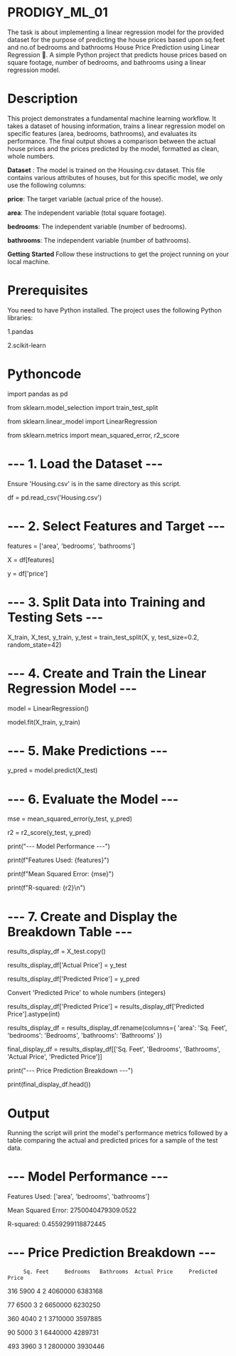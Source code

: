 # PRODIGY_ML_01
The task is about implementing a linear regression model for the provided dataset for the purpose of predicting the house prices based upon sq.feet and no.of bedrooms and bathrooms
House Price Prediction using Linear Regression 🏡.
A simple Python project that predicts house prices based on square footage, number of bedrooms, and bathrooms using a linear regression model.

# Description
This project demonstrates a fundamental machine learning workflow. It takes a dataset of housing information, trains a linear regression model on specific features (area, bedrooms, bathrooms), and evaluates its performance. The final output shows a comparison between the actual house prices and the prices predicted by the model, formatted as clean, whole numbers.

**Dataset** :
The model is trained on the Housing.csv dataset. This file contains various attributes of houses, but for this specific model, we only use the following columns:

**price**: The target variable (actual price of the house).

**area**: The independent variable (total square footage).

**bedrooms**: The independent variable (number of bedrooms).

**bathrooms**: The independent variable (number of bathrooms).

**Getting** **Started**
Follow these instructions to get the project running on your local machine.

# Prerequisites
You need to have Python installed. The project uses the following Python libraries:

1.pandas 


2.scikit-learn

# Pythoncode


import pandas as pd


from sklearn.model_selection import train_test_split


from sklearn.linear_model import LinearRegression


from sklearn.metrics import mean_squared_error, r2_score

# --- 1. Load the Dataset ---

Ensure 'Housing.csv' is in the same directory as this script.

df = pd.read_csv('Housing.csv')

# --- 2. Select Features and Target ---

features = ['area', 'bedrooms', 'bathrooms']

X = df[features]

y = df['price']

# --- 3. Split Data into Training and Testing Sets ---
X_train, X_test, y_train, y_test = train_test_split(X, y, test_size=0.2, random_state=42)

# --- 4. Create and Train the Linear Regression Model ---
model = LinearRegression()

model.fit(X_train, y_train)

# --- 5. Make Predictions ---
y_pred = model.predict(X_test)

# --- 6. Evaluate the Model ---
mse = mean_squared_error(y_test, y_pred)

r2 = r2_score(y_test, y_pred)

print("--- Model Performance ---")

print(f"Features Used: {features}")

print(f"Mean Squared Error: {mse}")

print(f"R-squared: {r2}\n")

# --- 7. Create and Display the Breakdown Table ---
results_display_df = X_test.copy()

results_display_df['Actual Price'] = y_test

results_display_df['Predicted Price'] = y_pred

Convert 'Predicted Price' to whole numbers (integers)

results_display_df['Predicted Price'] = results_display_df['Predicted Price'].astype(int)

results_display_df = results_display_df.rename(columns={
    'area': 'Sq. Feet',
    'bedrooms': 'Bedrooms',
    'bathrooms': 'Bathrooms'
})

final_display_df = results_display_df[['Sq. Feet', 'Bedrooms', 'Bathrooms', 'Actual Price', 'Predicted Price']]

print("--- Price Prediction Breakdown ---")

print(final_display_df.head())
# Output
Running the script will print the model's performance metrics followed by a table comparing the actual and predicted prices for a sample of the test data.

# --- Model Performance ---
Features Used: ['area', 'bedrooms', 'bathrooms']

Mean Squared Error: 2750040479309.0522

R-squared: 0.4559299118872445

# --- Price Prediction Breakdown ---

         Sq. Feet     Bedrooms   Bathrooms  Actual Price     Predicted Price

316      5900         4          2          4060000          6383168

77       6500         3          2          6650000          6230250

360      4040         2          1          3710000          3597885

90       5000         3          1          6440000          4289731

493      3960         3          1          2800000          3930446
